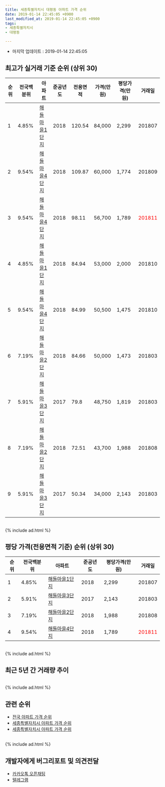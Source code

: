 ```yaml
---
title: 세종특별자치시 대평동 아파트 가격 순위
date: 2019-01-14 22:45:05 +0900
last_modified_at: 2019-01-14 22:45:05 +0900
tags:
- 세종특별자치시
- 대평동

---
```


* 마지막 업데이트 : 2019-01-14 22:45:05

## 최고가 실거래 기준 순위 (상위 30)


|순위|전국백분위|아파트|준공년도|전용면적|가격(만원)|평당가격(만원)|거래일|
|---|---|---|---|---|---|---|---|
|1|4.85%|[해들마을1단지](https://search.naver.com/search.naver?query=%EC%84%B8%EC%A2%85%ED%8A%B9%EB%B3%84%EC%9E%90%EC%B9%98%EC%8B%9C+%EB%8C%80%ED%8F%89%EB%8F%99+%ED%95%B4%EB%93%A4%EB%A7%88%EC%9D%841%EB%8B%A8%EC%A7%80)|2018|120.54|84,000|2,299|201807|
|2|9.54%|[해들마을4단지](https://search.naver.com/search.naver?query=%EC%84%B8%EC%A2%85%ED%8A%B9%EB%B3%84%EC%9E%90%EC%B9%98%EC%8B%9C+%EB%8C%80%ED%8F%89%EB%8F%99+%ED%95%B4%EB%93%A4%EB%A7%88%EC%9D%844%EB%8B%A8%EC%A7%80)|2018|109.87|60,000|1,774|201809|
|3|9.54%|[해들마을4단지](https://search.naver.com/search.naver?query=%EC%84%B8%EC%A2%85%ED%8A%B9%EB%B3%84%EC%9E%90%EC%B9%98%EC%8B%9C+%EB%8C%80%ED%8F%89%EB%8F%99+%ED%95%B4%EB%93%A4%EB%A7%88%EC%9D%844%EB%8B%A8%EC%A7%80)|2018|98.11|56,700|1,789|<span style="color:red">201811</span>|
|4|4.85%|[해들마을1단지](https://search.naver.com/search.naver?query=%EC%84%B8%EC%A2%85%ED%8A%B9%EB%B3%84%EC%9E%90%EC%B9%98%EC%8B%9C+%EB%8C%80%ED%8F%89%EB%8F%99+%ED%95%B4%EB%93%A4%EB%A7%88%EC%9D%841%EB%8B%A8%EC%A7%80)|2018|84.94|53,000|2,000|201810|
|5|9.54%|[해들마을4단지](https://search.naver.com/search.naver?query=%EC%84%B8%EC%A2%85%ED%8A%B9%EB%B3%84%EC%9E%90%EC%B9%98%EC%8B%9C+%EB%8C%80%ED%8F%89%EB%8F%99+%ED%95%B4%EB%93%A4%EB%A7%88%EC%9D%844%EB%8B%A8%EC%A7%80)|2018|84.99|50,500|1,475|201810|
|6|7.19%|[해들마을2단지](https://search.naver.com/search.naver?query=%EC%84%B8%EC%A2%85%ED%8A%B9%EB%B3%84%EC%9E%90%EC%B9%98%EC%8B%9C+%EB%8C%80%ED%8F%89%EB%8F%99+%ED%95%B4%EB%93%A4%EB%A7%88%EC%9D%842%EB%8B%A8%EC%A7%80)|2018|84.66|50,000|1,473|201803|
|7|5.91%|[해들마을3단지](https://search.naver.com/search.naver?query=%EC%84%B8%EC%A2%85%ED%8A%B9%EB%B3%84%EC%9E%90%EC%B9%98%EC%8B%9C+%EB%8C%80%ED%8F%89%EB%8F%99+%ED%95%B4%EB%93%A4%EB%A7%88%EC%9D%843%EB%8B%A8%EC%A7%80)|2017|79.8|48,750|1,819|201803|
|8|7.19%|[해들마을2단지](https://search.naver.com/search.naver?query=%EC%84%B8%EC%A2%85%ED%8A%B9%EB%B3%84%EC%9E%90%EC%B9%98%EC%8B%9C+%EB%8C%80%ED%8F%89%EB%8F%99+%ED%95%B4%EB%93%A4%EB%A7%88%EC%9D%842%EB%8B%A8%EC%A7%80)|2018|72.51|43,700|1,988|201808|
|9|5.91%|[해들마을3단지](https://search.naver.com/search.naver?query=%EC%84%B8%EC%A2%85%ED%8A%B9%EB%B3%84%EC%9E%90%EC%B9%98%EC%8B%9C+%EB%8C%80%ED%8F%89%EB%8F%99+%ED%95%B4%EB%93%A4%EB%A7%88%EC%9D%843%EB%8B%A8%EC%A7%80)|2017|50.34|34,000|2,143|201803|


<br>
{% include ad.html %}
<br>

## 평당 가격(전용면적 기준) 순위 (상위 30)


|순위|전국백분위|아파트|준공년도|평당가격(만원)|거래일|
|---|---|---|---|---|---|
|1|4.85%|[해들마을1단지](https://search.naver.com/search.naver?query=%EC%84%B8%EC%A2%85%ED%8A%B9%EB%B3%84%EC%9E%90%EC%B9%98%EC%8B%9C+%EB%8C%80%ED%8F%89%EB%8F%99+%ED%95%B4%EB%93%A4%EB%A7%88%EC%9D%841%EB%8B%A8%EC%A7%80)|2018|2,299|201807|
|2|5.91%|[해들마을3단지](https://search.naver.com/search.naver?query=%EC%84%B8%EC%A2%85%ED%8A%B9%EB%B3%84%EC%9E%90%EC%B9%98%EC%8B%9C+%EB%8C%80%ED%8F%89%EB%8F%99+%ED%95%B4%EB%93%A4%EB%A7%88%EC%9D%843%EB%8B%A8%EC%A7%80)|2017|2,143|201803|
|3|7.19%|[해들마을2단지](https://search.naver.com/search.naver?query=%EC%84%B8%EC%A2%85%ED%8A%B9%EB%B3%84%EC%9E%90%EC%B9%98%EC%8B%9C+%EB%8C%80%ED%8F%89%EB%8F%99+%ED%95%B4%EB%93%A4%EB%A7%88%EC%9D%842%EB%8B%A8%EC%A7%80)|2018|1,988|201808|
|4|9.54%|[해들마을4단지](https://search.naver.com/search.naver?query=%EC%84%B8%EC%A2%85%ED%8A%B9%EB%B3%84%EC%9E%90%EC%B9%98%EC%8B%9C+%EB%8C%80%ED%8F%89%EB%8F%99+%ED%95%B4%EB%93%A4%EB%A7%88%EC%9D%844%EB%8B%A8%EC%A7%80)|2018|1,789|<span style="color:red">201811</span>|


<br>
{% include ad.html %}
<br>

## 최근 5년 간 거래량 추이


<div style="width:100%;">
    <canvas id="deal_progress" height="250"></canvas>
</div>

<script>
new Chart(document.getElementById("deal_progress"), {
    type: 'line',
    data: {
        labels: ['201401','201402','201403','201404','201405','201406','201407','201408','201409','201410','201411','201412','201501','201502','201503','201504','201505','201506','201507','201508','201509','201510','201511','201512','201601','201602','201603','201604','201605','201606','201607','201608','201609','201610','201611','201612','201701','201702','201703','201704','201705','201706','201707','201708','201709','201710','201711','201712','201801','201802','201803','201804','201805','201806','201807','201808','201809','201810','201811','201812','201901'],
        datasets: [{
            label: '실거래 수',
            pointRadius: 1,
            data: [0, 0, 0, 0, 0, 0, 0, 0, 0, 0, 0, 0, 0, 0, 0, 0, 0, 0, 0, 0, 0, 0, 0, 0, 0, 0, 0, 0, 0, 0, 0, 0, 0, 0, 0, 0, 0, 0, 0, 0, 0, 0, 0, 0, 0, 0, 0, 0, 0, 1, 4, 0, 1, 1, 1, 1, 2, 6, 6, 1, 0],
            borderColor: "rgba(255, 201, 14, 1)",
            backgroundColor: "rgba(255, 201, 14, 0.5)",
            fill: true,
        }]
    },
    options: {
        responsive: true,
        title: {
            display: true,
            text: '5년간 거래량 추이'
        },
        tooltips: {
            mode: 'index',
            intersect: false,
        },
        hover: {
            mode: 'nearest',
            intersect: true
        },
        scales: {
            xAxes: [{
                display: true,
                scaleLabel: {
                    display: true,
                    labelString: '년/월'
                }
            }],
            yAxes: [{
                display: true,
                ticks: {
                    suggestedMin: 0,
                },
                scaleLabel: {
                    display: true,
                    labelString: '실거래 수'
                }
            }]
        }
    }
});

</script>


<br>
{% include ad.html %}
<br>

## 관련 순위

- [전국 아파트 가격 순위](https://inasie.github.io/apt-ranking/전국)
- [세종특별자치시 아파트 가격 순위](https://inasie.github.io/apt-ranking/세종특별자치시)
- [세종특별자치시 아파트 가격 순위](https://inasie.github.io/apt-ranking/세종특별자치시)


<br>
{% include ad.html %}
<br>

## 개발자에게 버그리포트 및 의견전달

- [카카오톡 오픈채팅](https://open.kakao.com/o/gLJUAP4)
- [텔레그램](https://t.me/inasie)

